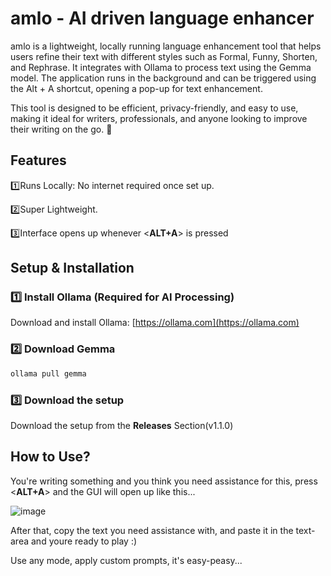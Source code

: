 # amlo - AI driven language enhancer
amlo is a lightweight, locally running language enhancement tool that helps users refine their text with different styles such as Formal, Funny, Shorten, and Rephrase. It integrates with Ollama to process text using the Gemma model. The application runs in the background and can be triggered using the Alt + A shortcut, opening a pop-up for text enhancement.

This tool is designed to be efficient, privacy-friendly, and easy to use, making it ideal for writers, professionals, and anyone looking to improve their writing on the go. 🚀

## Features
1️⃣Runs Locally: No internet required once set up.

2️⃣Super Lightweight.

3️⃣Interface opens up whenever <**ALT+A**> is pressed

## Setup & Installation
### **1️⃣ Install Ollama (Required for AI Processing)**  
Download and install Ollama: [https://ollama.com](https://ollama.com) 
### **2️⃣ Download Gemma**
```sh
ollama pull gemma
```
### **3️⃣ Download the setup**
Download the setup from the **Releases** Section(v1.1.0)


## How to Use?
You're writing something and you think you need assistance for this, press <**ALT+A**> and the GUI will open up like this...

![image](https://github.com/user-attachments/assets/18748375-da73-4db8-a7e4-827deafa11ed)

After that, copy the text you need assistance with, and paste it in the text-area and youre ready to play :)

Use any mode, apply custom prompts, it's easy-peasy...
